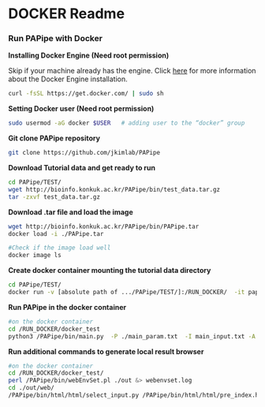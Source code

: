 # DOCKER Readme

### Run PAPipe with Docker

**Installing Docker Engine (Need root permission)**

Skip if your machine already has the engine.
Click [here](https://docs.docker.com/engine/install/) for more information about the Docker Engine installation. 

```bash
curl -fsSL https://get.docker.com/ | sudo sh
```

**Setting Docker user (Need root permission)**

```bash
sudo usermod -aG docker $USER 	# adding user to the “docker” group
```

**Git clone PAPipe repository**

```bash
git clone https://github.com/jkimlab/PAPipe
```

**Download Tutorial data and get ready to run** 

```bash
cd PAPipe/TEST/
wget http://bioinfo.konkuk.ac.kr/PAPipe/bin/test_data.tar.gz
tar -zxvf test_data.tar.gz
```

**Download .tar file and load the image** 

```bash
wget http://bioinfo.konkuk.ac.kr/PAPipe/bin/PAPipe.tar
docker load -i ./PAPipe.tar

#Check if the image load well 
docker image ls 
```

**Create docker container mounting the tutorial data directory** 

```bash
cd PAPipe/TEST/
docker run -v [absolute path of .../PAPipe/TEST/]:/RUN_DOCKER/  -it pap_docker:latest
```

**Run PAPipe in the docker container** 

```bash
#on the docker container
cd /RUN_DOCKER/docker_test
python3 /PAPipe/bin/main.py  -P ./main_param.txt  -I main_input.txt -A main_sample.txt &> log
```

**Run additional commands to generate local result browser** 

```bash
#on the docker container
cd /RUN_DOCKER/docker_test/
perl /PAPipe/bin/webEnvSet.pl ./out &> webenvset.log
cd ./out/web/
/PAPipe/bin/html/html/select_input.py /PAPipe/bin/html/html/pre_index.html &> webgen.log
```
